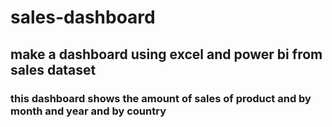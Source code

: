 # sales-dashboard
## make a dashboard using excel and power bi from sales dataset 
### this dashboard shows the amount of sales of product and by month and year and by country 
